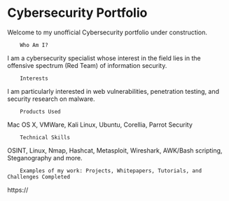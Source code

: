 # Cybersecurity Portfolio

Welcome to my unofficial Cybersecurity portfolio under construction. 

        Who Am I?
I am a cybersecurity specialist whose interest in the field lies in the offensive spectrum (Red Team) of information security. 

        Interests
I am particularly interested in web vulnerabilities, penetration testing, and security research on malware.

        Products Used
Mac OS X, VMWare, Kali Linux, Ubuntu, Corellia, Parrot Security

        Technical Skills
OSINT, Linux, Nmap, Hashcat, Metasploit, Wireshark, AWK/Bash scripting, Steganography and more.

        Examples of my work: Projects, Whitepapers, Tutorials, and Challenges Completed
https://